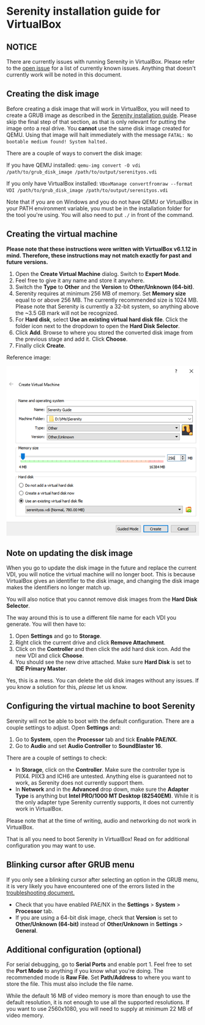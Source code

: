 # Serenity installation guide for VirtualBox

## NOTICE
There are currently issues with running Serenity in VirtualBox. Please refer to the [open issue](https://github.com/SerenityOS/serenity/issues/2927) for a list of currently known issues. Anything that doesn't currently work will be noted in this document.

## Creating the disk image
Before creating a disk image that will work in VirtualBox, you will need to create a GRUB image as described in the [Serenity installation guide](BareMetalInstallation.md). Please skip the final step of that section, as that is only relevant for putting the image onto a real drive. You **cannot** use the same disk image created for QEMU. Using that image will halt immediately with the message ``FATAL: No bootable medium found! System halted.``

There are a couple of ways to convert the disk image:

If you have QEMU installed:
``
qemu-img convert -O vdi /path/to/grub_disk_image /path/to/output/serenityos.vdi
``

If you only have VirtualBox installed:
``
VBoxManage convertfromraw --format VDI /path/to/grub_disk_image /path/to/output/serenityos.vdi
``

Note that if you are on Windows and you do not have QEMU or VirtualBox in your PATH environment variable, you must be in the installation folder for the tool you're using. You will also need to put ``./`` in front of the command.

## Creating the virtual machine
**Please note that these instructions were written with VirtualBox v6.1.12 in mind. Therefore, these instructions may not match exactly for past and future versions.**

1. Open the **Create Virtual Machine** dialog. Switch to **Expert Mode**.
2. Feel free to give it any name and store it anywhere.
3. Switch the **Type** to **Other** and the **Version** to **Other/Unknown (64-bit)**.
4. Serenity requires at minimum 256 MB of memory. Set **Memory size** equal to or above 256 MB. The currently recommended size is 1024 MB. Please note that Serenity is currently a 32-bit system, so anything above the ~3.5 GB mark will not be recognized.
5. For **Hard disk**, select **Use an existing virtual hard disk file**. Click the folder icon next to the dropdown to open the **Hard Disk Selector**.
6. Click **Add**. Browse to where you stored the converted disk image from the previous stage and add it. Click **Choose**.
7. Finally click **Create**.

Reference image:

![](VirtualBox_Creation_Reference.png)

## Note on updating the disk image
When you go to update the disk image in the future and replace the current VDI, you will notice the virtual machine will no longer boot. This is because VirtualBox gives an identifier to the disk image, and changing the disk image makes the identifiers no longer match up.

You will also notice that you cannot remove disk images from the **Hard Disk Selector**.

The way around this is to use a different file name for each VDI you generate. You will then have to:
1. Open **Settings** and go to **Storage**.
2. Right click the current drive and click **Remove Attachment**.
3. Click on the **Controller** and then click the add hard disk icon. Add the new VDI and click **Choose**.
4. You should see the new drive attached. Make sure **Hard Disk** is set to **IDE Primary Master**.

Yes, this is a mess. You can delete the old disk images without any issues. If you know a solution for this, *please* let us know.

## Configuring the virtual machine to boot Serenity
Serenity will not be able to boot with the default configuration. There are a couple settings to adjust. Open **Settings** and:
1. Go to **System**, open the **Processor** tab and tick **Enable PAE/NX**.
2. Go to **Audio** and set **Audio Controller** to **SoundBlaster 16**.

There are a couple of settings to check:
- In **Storage**, click on the **Controller**. Make sure the controller type is PIIX4. PIIX3 and ICH6 are untested. Anything else is guaranteed not to work, as Serenity does not currently support them.
- In **Network** and in the **Advanced** drop down, make sure the **Adapter Type** is anything but **Intel PRO/1000 MT Desktop (82540EM)**. While it is the only adapter type Serenity currently supports, it does not currently work in VirtualBox.

Please note that at the time of writing, audio and networking do not work in VirtualBox.

That is all you need to boot Serenity in VirtualBox! Read on for additional configuration you may want to use.

## Blinking cursor after GRUB menu
If you only see a blinking cursor after selecting an option in the GRUB menu, it is very likely you have encountered one of the errors listed in the [troubleshooting document.](Troubleshooting.md)

- Check that you have enabled PAE/NX in the **Settings** > **System** > **Processor** tab.
- If you are using a 64-bit disk image, check that **Version** is set to **Other/Unknown (64-bit)** instead of **Other/Unknown** in **Settings** > **General**.

## Additional configuration (optional)
For serial debugging, go to **Serial Ports** and enable port 1. Feel free to set the **Port Mode** to anything if you know what you're doing. The recommended mode is **Raw File**. Set **Path/Address** to where you want to store the file. This must also include the file name.

While the default 16 MB of video memory is more than enough to use the default resolution, it is not enough to use all the supported resolutions. If you want to use 2560x1080, you will need to supply at minimum 22 MB of video memory.
